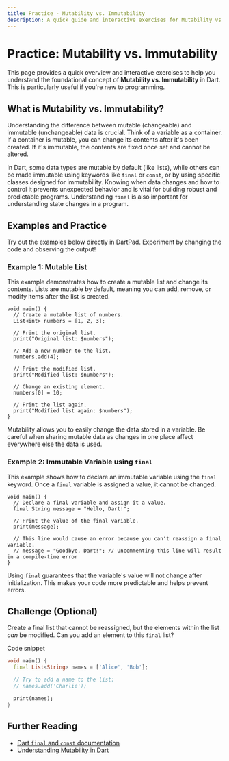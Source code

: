 ```yaml
---
title: Practice - Mutability vs. Immutability
description: A quick guide and interactive exercises for Mutability vs. Immutability in Dart.
---
```


# Practice: Mutability vs. Immutability

This page provides a quick overview and interactive exercises to help you understand the foundational concept of **Mutability vs. Immutability** in Dart. This is particularly useful if you're new to programming.

## What is Mutability vs. Immutability?

Understanding the difference between mutable (changeable) and immutable (unchangeable) data is crucial. Think of a variable as a container. If a container is mutable, you can change its contents after it's been created. If it's immutable, the contents are fixed once set and cannot be altered.

In Dart, some data types are mutable by default (like lists), while others can be made immutable using keywords like `final` or `const`, or by using specific classes designed for immutability. Knowing when data changes and how to control it prevents unexpected behavior and is vital for building robust and predictable programs. Understanding `final` is also important for understanding state changes in a program.

## Examples and Practice

Try out the examples below directly in DartPad. Experiment by changing the code and observing the output!

### Example 1: Mutable List

This example demonstrates how to create a mutable list and change its contents. Lists are mutable by default, meaning you can add, remove, or modify items after the list is created.

```dartpad:run-dart
void main() {
  // Create a mutable list of numbers.
  List<int> numbers = [1, 2, 3];

  // Print the original list.
  print("Original list: $numbers");

  // Add a new number to the list.
  numbers.add(4);

  // Print the modified list.
  print("Modified list: $numbers");

  // Change an existing element.
  numbers[0] = 10;

  // Print the list again.
  print("Modified list again: $numbers");
}
```

Mutability allows you to easily change the data stored in a variable. Be careful when sharing mutable data as changes in one place affect everywhere else the data is used.

### Example 2: Immutable Variable using `final`

This example shows how to declare an immutable variable using the `final` keyword. Once a `final` variable is assigned a value, it cannot be changed.

```dartpad:run-dart
void main() {
  // Declare a final variable and assign it a value.
  final String message = "Hello, Dart!";

  // Print the value of the final variable.
  print(message);

  // This line would cause an error because you can't reassign a final variable.
  // message = "Goodbye, Dart!"; // Uncommenting this line will result in a compile-time error
}
```

Using `final` guarantees that the variable's value will not change after initialization. This makes your code more predictable and helps prevent errors.

## Challenge (Optional)
Create a final list that cannot be reassigned, but the elements within the list *can* be modified. Can you add an element to this `final` list?

Code snippet

```dart
void main() {
  final List<String> names = ['Alice', 'Bob'];

  // Try to add a name to the list:
  // names.add('Charlie');

  print(names);
}
```

## Further Reading

*   [Dart `final` and `const` documentation](https://dart.dev/null-safety/understanding-null-safety#final-and-const)
*   [Understanding Mutability in Dart](https://www.woolha.com/2020/02/17/dart-mutability-immutability-and-const-keyword/)
